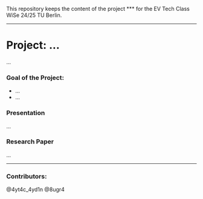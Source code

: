 This repository keeps the content of the project *** for the EV Tech Class WiSe 24/25 TU Berlin. 

----
# Project: ...
...

### Goal of the Project: 
* ...
* ...

### Presentation
...

### Research Paper
...

---
### Contributors: 
@4yt4c_4yd1n
@8ugr4
